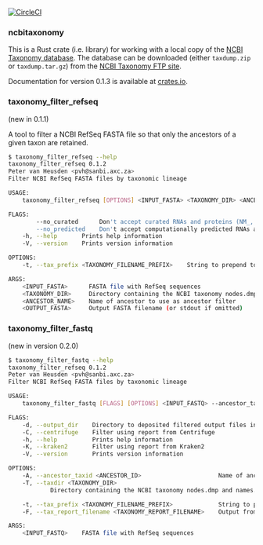 [![CircleCI](https://circleci.com/gh/pvanheus/ncbitaxonomy.svg?style=svg)](https://circleci.com/gh/pvanheus/ncbitaxonomy)

### ncbitaxonomy

This is a Rust crate (i.e. library) for working with a local copy of the 
[NCBI Taxonomy database](https://www.ncbi.nlm.nih.gov/Taxonomy/taxonomyhome.html/).
The database can be downloaded (either `taxdump.zip` or `taxdump.tar.gz`) from the
[NCBI Taxonomy FTP site](https://ftp.ncbi.nih.gov/pub/taxonomy/).

Documentation for version 0.1.3 is available at [crates.io](https://docs.rs/ncbitaxonomy/0.1.3/ncbitaxonomy/struct.NcbiTaxonomy.html).

### taxonomy_filter_refseq

(new in 0.1.1)

A tool to filter a NCBI RefSeq FASTA file so that only the ancestors of a given taxon
are retained.

```bash
$ taxonomy_filter_refseq --help
taxonomy_filter_refseq 0.1.2
Peter van Heusden <pvh@sanbi.axc.za>
Filter NCBI RefSeq FASTA files by taxonomic lineage

USAGE:
    taxonomy_filter_refseq [OPTIONS] <INPUT_FASTA> <TAXONOMY_DIR> <ANCESTOR_NAME> [OUTPUT_FASTA]

FLAGS:
        --no_curated      Don't accept curated RNAs and proteins (NM_, NR_ and NP_ accessions)
        --no_predicted    Don't accept computationally predicted RNAs and proteins (XM_, XR_ and XP_ accessions)
    -h, --help       Prints help information
    -V, --version    Prints version information

OPTIONS:
    -t, --tax_prefix <TAXONOMY_FILENAME_PREFIX>    String to prepend to names of nodes.dmp and names.dmp

ARGS:
    <INPUT_FASTA>      FASTA file with RefSeq sequences
    <TAXONOMY_DIR>     Directory containing the NCBI taxonomy nodes.dmp and names.dmp files
    <ANCESTOR_NAME>    Name of ancestor to use as ancestor filter
    <OUTPUT_FASTA>     Output FASTA filename (or stdout if omitted)

```

### taxonomy_filter_fastq

(new in version 0.2.0)

```bash
$ taxonomy_filter_fastq --help
taxonomy_filter_refseq 0.1.2
Peter van Heusden <pvh@sanbi.axc.za>
Filter NCBI RefSeq FASTA files by taxonomic lineage

USAGE:
    taxonomy_filter_fastq [FLAGS] [OPTIONS] <INPUT_FASTQ> --ancestor_taxid <ANCESTOR_ID> --taxdir <TAXONOMY_DIR> --tax_report_filename <TAXONOMY_REPORT_FILENAME> <--centrifuge|--kraken2>

FLAGS:
    -d, --output_dir    Directory to deposited filtered output files in
    -C, --centrifuge    Filter using report from Centrifuge
    -h, --help          Prints help information
    -K, --kraken2       Filter using report from Kraken2
    -V, --version       Prints version information

OPTIONS:
    -A, --ancestor_taxid <ANCESTOR_ID>                      Name of ancestor to use as ancestor filter
    -T, --taxdir <TAXONOMY_DIR>
            Directory containing the NCBI taxonomy nodes.dmp and names.dmp files

    -t, --tax_prefix <TAXONOMY_FILENAME_PREFIX>             String to prepend to names of nodes.dmp and names.dmp
    -F, --tax_report_filename <TAXONOMY_REPORT_FILENAME>    Output from Kraken2 (default) or Centrifuge

ARGS:
    <INPUT_FASTQ>    FASTA file with RefSeq sequences
```
